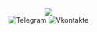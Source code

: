 <header>
  <div align="center">
    <img src="https://media3.giphy.com/media/v1.Y2lkPTc5MGI3NjExeHpmdHZiaGpyZGFpZ2FodnNhOHdmMHkyNXdjYWdmbXE1NG92cW52diZlcD12MV9pbnRlcm5hbF9naWZfYnlfaWQmY3Q9Zw/5QhSqF2OV6l8tjk8hj/giphy.gif">
  </div>

<div id="badges">
  <img src="https://img.shields.io/badge/Telegram-#518178?style=for-the-badge&logo=telegram&logoColor=white" alt="Telegram"/>
  <img src="https://img.shields.io/badge/Vkontakte-pink?style=for-the-badge&logo=vk&logoColor=white" alt="Vkontakte"/>
</div>
</header>
